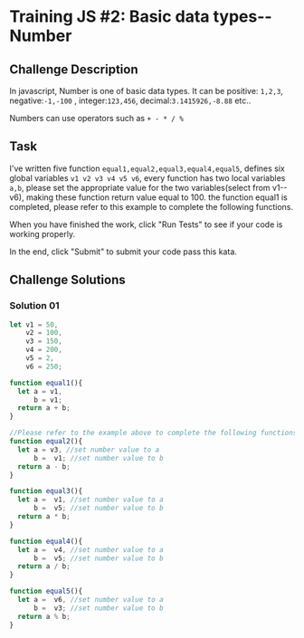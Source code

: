 # Training JS #2: Basic data types--Number

## Challenge Description

In javascript, Number is one of basic data types. It can be positive: `1,2,3`, negative:`-1,-100` , integer:`123,456`, decimal:`3.1415926,-8.88` etc..

Numbers can use operators such as `+ - * / %`

## Task

I've written five function `equal1,equal2,equal3,equal4,equal5`, defines six global variables `v1 v2 v3 v4 v5 v6`, every function has two local variables `a,b`,
 please set the appropriate value for the two variables(select from 
v1--v6), making these function return value equal to 100. the function 
equal1 is completed, please refer to this example  to complete the 
following functions.

When you have finished the work, click "Run Tests" to see if your code is working properly.

In the end, click "Submit" to submit your code pass this kata.

## Challenge Solutions

### Solution 01

```jsx
let v1 = 50,
    v2 = 100,
    v3 = 150,
    v4 = 200,
    v5 = 2,
    v6 = 250;

function equal1(){
  let a = v1,   
      b = v1;   
  return a + b;
}

//Please refer to the example above to complete the following functions
function equal2(){
  let a = v3, //set number value to a
      b =  v1; //set number value to b
  return a - b;
}

function equal3(){
  let a =  v1, //set number value to a
      b =  v5; //set number value to b
  return a * b;
}

function equal4(){
  let a =  v4, //set number value to a
      b =  v5; //set number value to b
  return a / b;
}

function equal5(){
  let a =  v6, //set number value to a
      b =  v3; //set number value to b
  return a % b;
}
```
